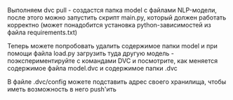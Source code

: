 Выполняем dvc pull - создастся папка model с файлами NLP-модели,
после этого можно запустить скрипт main.py, который должен работать корректно
(может понадобится установка python-зависимостей из файла requirements.txt)

Теперь можете попробовать удалить содержимое папки model и при помощи
файла load.py загрузить туда другую модель - поэкспериментируйте с командами
DVC и посмотрите, как меняется содержимое файла model.dvc и содержимое папки .dvc

В файле .dvc/config можете подставить адрес своего хранилища, чтобы иметь возможность
в него push'ить
